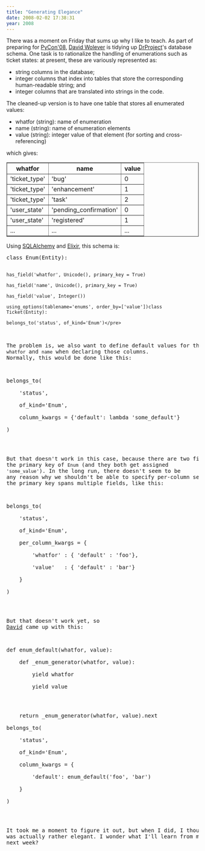 ```yaml
---
title: "Generating Elegance"
date: 2008-02-02 17:38:31
year: 2008
---
```

There was a moment on Friday that sums up why I like to teach.  As part of preparing for <a href="http://us.pycon.org/2008/about/">PyCon'08</a>, <a href="http://blog.codekills.net/">David Wolever</a> is tidying up <a href="http://www.drproject.org">DrProject</a>'s database schema.  One task is to rationalize the handling of enumerations such as ticket states: at present, these are variously represented as:
<ul>
	<li>string columns in the database;</li>
	<li>integer columns that index into tables that store the corresponding human-readable string; and</li>
	<li>integer columns that are translated into strings in the code.</li>
</ul>
The cleaned-up version is to have one table that stores all enumerated values:
<ul>
	<li>whatfor (string): name of enumeration</li>
	<li>name (string): name of enumeration elements</li>
	<li>value (string): integer value of that element (for sorting and cross-referencing)</li>
</ul>
which gives:
<table border="1">
<tr>
<th>whatfor</th>
<th>name</th>
<th>value</th>
</tr>
<tr>
<td>'ticket_type'</td>
<td>'bug'</td>
<td>0</td>
</tr>
<tr>
<td>'ticket_type'</td>
<td>'enhancement'</td>
<td>1</td>
</tr>
<tr>
<td>'ticket_type'</td>
<td>'task'</td>
<td>2</td>
</tr>
<tr>
<td>'user_state'</td>
<td>'pending_confirmation'</td>
<td>0</td>
</tr>
<tr>
<td>'user_state'</td>
<td>'registered'</td>
<td>1</td>
</tr>
<tr>
<td>...</td>
<td>...</td>
<td>...</td>
</tr>
</table>
Using <a href="http://www.sqlalchemy.org/">SQLAlchemy</a> and <a href="http://elixir.ematia.de/trac/wiki">Elixir</a>, this schema is:
<pre>
class Enum(Entity):

    has_field('whatfor', Unicode(), primary_key = True)

    has_field('name', Unicode(), primary_key = True)

    has_field('value', Integer())

    using_options(tablename='enums', order_by=['value'])class Ticket(Entity):

    belongs_to('status', of_kind='Enum')</pre>
The problem is, we also want to define default values for the fields <code>whatfor</code> and <code>name</code> when declaring those columns.  Normally, this would be done like this:
<pre>
belongs_to(

    'status',

    of_kind='Enum',

    column_kwargs = {'default': lambda 'some_default'}

)</pre>
But that doesn't work in this case, because there are two fields in the primary key of <code>Enum</code> (and they both get assigned <code>'some_value'</code>).  In the long run, there doesn't seem to be any reason why we shouldn't be able to specify per-column settings when the primary key spans multiple fields, like this:
<pre>
belongs_to(

    'status',

    of_kind='Enum',

    per_column_kwargs = {

        'whatfor' : { 'default' : 'foo'},

        'value'   : { 'default' : 'bar'}

    }

)</pre>
But that doesn't work yet, so <a href="http://blog.codekills.net/">David</a> came up with this:
<pre>
def enum_default(whatfor, value):

    def _enum_generator(whatfor, value):

        yield whatfor

        yield value</pre>
<pre>    return _enum_generator(whatfor, value).next

belongs_to(

    'status',

    of_kind='Enum',

    column_kwargs = {

        'default': enum_default('foo', 'bar')

    }

)</pre>
It took me a moment to figure it out, but when I did, I thought it was actually rather elegant.  I wonder what I'll learn from my students next week?
